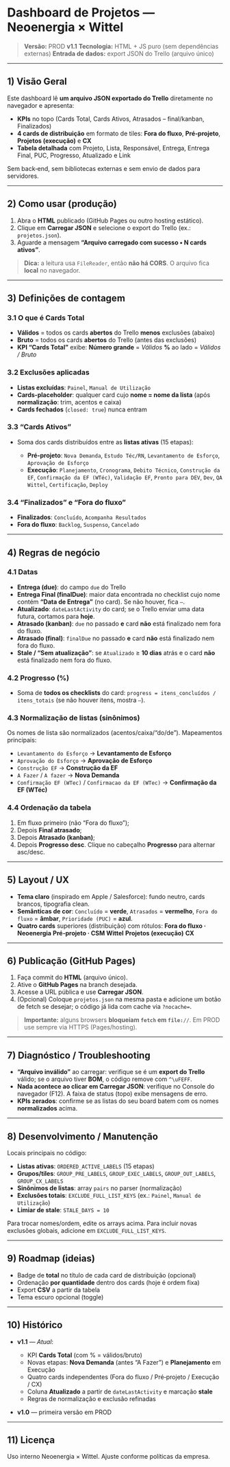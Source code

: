# Dashboard de Projetos — Neoenergia × Wittel

> **Versão:** PROD **v1.1**
> **Tecnologia:** HTML + JS puro (sem dependências externas)
> **Entrada de dados:** export JSON do Trello (arquivo único)

---

## 1) Visão Geral

Este dashboard lê **um arquivo JSON exportado do Trello** diretamente no navegador e apresenta:

* **KPIs** no topo (Cards Total, Cards Ativos, Atrasados – final/kanban, Finalizados)
* **4 cards de distribuição** em formato de tiles: **Fora do fluxo**, **Pré‑projeto**, **Projetos (execução)** e **CX**
* **Tabela detalhada** com Projeto, Lista, Responsável, Entrega, Entrega Final, PUC, Progresso, Atualizado e Link

Sem back‑end, sem bibliotecas externas e sem envio de dados para servidores.

---

## 2) Como usar (produção)

1. Abra o **HTML** publicado (GitHub Pages ou outro hosting estático).
2. Clique em **Carregar JSON** e selecione o export do Trello (ex.: `projetos.json`).
3. Aguarde a mensagem **“Arquivo carregado com sucesso • N cards ativos”**.

> **Dica:** a leitura usa `FileReader`, então **não há CORS**. O arquivo fica **local** no navegador.

---

## 3) Definições de contagem

### 3.1 O que é **Cards Total**

* **Válidos** = todos os cards **abertos** do Trello **menos** exclusões (abaixo)
* **Bruto** = todos os cards **abertos** do Trello (antes das exclusões)
* **KPI “Cards Total”** exibe:
  **Número grande** = *Válidos*
  **%** ao lado = *Válidos / Bruto*

### 3.2 Exclusões aplicadas

* **Listas excluídas**: `Painel`, `Manual de Utilização`
* **Cards‑placeholder**: qualquer card cujo **nome = nome da lista** (após **normalização**: trim, acentos e caixa)
* **Cards fechados** (`closed: true`) nunca entram

### 3.3 “Cards Ativos”

* Soma dos cards distribuídos entre as **listas ativas** (15 etapas):

  * **Pré‑projeto**: `Nova Demanda`, `Estudo Téc/RN`, `Levantamento de Esforço`, `Aprovação de Esforço`
  * **Execução**: `Planejamento`, `Cronograma`, `Debito Técnico`, `Construção da EF`, `Confirmação da EF (WTéc)`, `Validação EF`, `Pronto para DEV`, `Dev`, `QA Wittel`, `Certificação`, `Deploy`

### 3.4 “Finalizados” e “Fora do fluxo”

* **Finalizados**: `Concluído`, `Acompanha Resultados`
* **Fora do fluxo**: `Backlog`, `Suspenso`, `Cancelado`

---

## 4) Regras de negócio

### 4.1 Datas

* **Entrega (due)**: do campo `due` do Trello
* **Entrega Final (finalDue)**: maior data encontrada no checklist cujo nome contém **“Data de Entrega”** (no card). Se não houver, fica `—`.
* **Atualizado**: `dateLastActivity` do card; se o Trello enviar uma data futura, cortamos para **hoje**.
* **Atrasado (kanban)**: `due` no passado **e** card **não** está finalizado nem fora do fluxo.
* **Atrasado (final)**: `finalDue` no passado **e** card **não** está finalizado nem fora do fluxo.
* **Stale / “Sem atualização”**: se `Atualizado` ≥ **10 dias** atrás e o card **não** está finalizado nem fora do fluxo.

### 4.2 Progresso (%)

* Soma de **todos os checklists** do card:
  `progress = itens_concluídos / itens_totais` (se não houver itens, mostra `—`).

### 4.3 Normalização de listas (sinônimos)

Os nomes de lista são normalizados (acentos/caixa/“do/de”). Mapeamentos principais:

* `Levantamento do Esforço` → **Levantamento de Esforço**
* `Aprovação do Esforço` → **Aprovação de Esforço**
* `Construção EF` → **Construção da EF**
* `A Fazer` / `A fazer` → **Nova Demanda**
* `Confirmação EF (WTec)` / `Confirmacao da EF (WTec)` → **Confirmação da EF (WTéc)**

### 4.4 Ordenação da tabela

1. Em fluxo primeiro (não “Fora do fluxo”);
2. Depois **Final atrasado**;
3. Depois **Atrasado (kanban)**;
4. Depois **Progresso desc**.
   Clique no cabeçalho **Progresso** para alternar asc/desc.

---

## 5) Layout / UX

* **Tema claro** (inspirado em Apple / Salesforce): fundo neutro, cards brancos, tipografia clean.
* **Semânticas de cor**:
  `Concluído` = **verde**, `Atrasados` = **vermelho**, `Fora do fluxo` = **âmbar**, `Prioridade (PUC)` = **azul**.
* **Quatro cards** superiores (distribuição) com rótulos:
  **Fora do fluxo · Neoenergia**
  **Pré‑projeto · CSM Wittel**
  **Projetos (execução)**
  **CX**

---

## 6) Publicação (GitHub Pages)

1. Faça commit do **HTML** (arquivo único).
2. Ative o **GitHub Pages** na branch desejada.
3. Acesse a URL pública e use **Carregar JSON**.
4. (Opcional) Coloque `projetos.json` na mesma pasta e adicione um botão de fetch se desejar; o código já lida com cache via `?nocache=`.

> **Importante:** alguns browsers **bloqueiam `fetch` em `file://`**. Em PROD use sempre via HTTPS (Pages/hosting).

---

## 7) Diagnóstico / Troubleshooting

* **“Arquivo inválido”** ao carregar: verifique se é um **export do Trello** válido; se o arquivo tiver **BOM**, o código remove com `^\uFEFF`.
* **Nada acontece ao clicar em Carregar JSON**: verifique no Console do navegador (F12). A faixa de status (topo) exibe mensagens de erro.
* **KPIs zerados**: confirme se as listas do seu board batem com os nomes **normalizados** acima.

---

## 8) Desenvolvimento / Manutenção

Locais principais no código:

* **Listas ativas**: `ORDERED_ACTIVE_LABELS` (15 etapas)
* **Grupos/tiles**: `GROUP_PRE_LABELS`, `GROUP_EXEC_LABELS`, `GROUP_OUT_LABELS`, `GROUP_CX_LABELS`
* **Sinônimos de listas**: array `pairs` no parser (normalização)
* **Exclusões totais**: `EXCLUDE_FULL_LIST_KEYS` (ex.: `Painel`, `Manual de Utilização`)
* **Limiar de stale**: `STALE_DAYS = 10`

Para trocar nomes/ordem, edite os arrays acima. Para incluir novas exclusões globais, adicione em `EXCLUDE_FULL_LIST_KEYS`.

---

## 9) Roadmap (ideias)

* Badge de **total** no título de cada card de distribuição (opcional)
* Ordenação **por quantidade** dentro dos cards (hoje é ordem fixa)
* Export **CSV** a partir da tabela
* Tema escuro opcional (toggle)

---

## 10) Histórico

* **v1.1** — *Atual*:

  * KPI **Cards Total** (com % = válidos/bruto)
  * Novas etapas: **Nova Demanda** (antes “A Fazer”) e **Planejamento** em Execução
  * Quatro cards independentes (Fora do fluxo / Pré‑projeto / Execução / CX)
  * Coluna **Atualizado** a partir de `dateLastActivity` e marcação **stale**
  * Regras de normalização e exclusão refinadas
* **v1.0** — primeira versão em PROD

---

## 11) Licença

Uso interno Neoenergia × Wittel. Ajuste conforme políticas da empresa.
